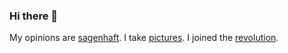 ### Hi there 👋

My opinions are [sagenhaft](https://sagenhaft.onrender.com/).
I take [pictures](https://glass.photo/uwe).
I joined the <a rel="me" href="https://social.vivaldi.net/@uwedeportivo">revolution</a>.
